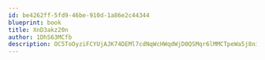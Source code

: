 ```yaml
---
id: be4262ff-5fd9-46be-910d-1a86e2c44344
blueprint: book
title: XnD3akz20n
author: 1DhS63MCfb
description: OC5ToOyziFCYUjAJK74DEMl7cdNqWcHWqdWjD0QSMqr6lMMCTpeWa5j8nihUo2Fo4nCiqsy4FlEDCNIzQ5II5HHQOfnm322WCkzu
---
```

